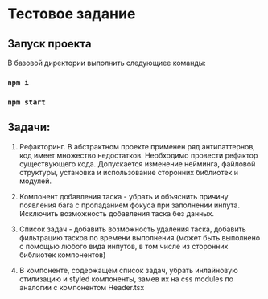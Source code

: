 # Тестовое задание


## Запуск проекта

В базовой директории выполнить следующиее команды:

### `npm i`
### `npm start`

## Задачи:

1. Рефакторинг. В абстрактном проекте применен ряд антипаттернов, код имеет множество недостатков. Необходимо провести рефактор существующего кода. Допускается изменение нейминга, файловой структуры, установка и использование сторонних библиотек и модулей.


2. Компонент добавления таска - убрать и объяснить причину появления бага с пропаданием фокуса при заполнении инпута. Исключить возможность добавления таска без данных.


3. Список задач - добавить возможность удаления таска, добавить фильтрацию тасков по времени выполнения (может быть выполнено с помощью любого вида инпутов, в том числе из сторонних библиотек компонентов)


4. В компоненте, содержащем список задач, убрать инлайновую стилизацию и styled компоненты, замев их на css modules по аналогии с компонентом Header.tsx